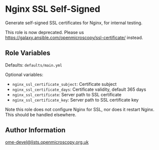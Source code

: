 Nginx SSL Self-Signed
=====================

Generate self-signed SSL certificates for Nginx, for internal testing.

This role is now deprecated. Please us https://galaxy.ansible.com/openmicroscopy/ssl-certificate/ instead.

Role Variables
--------------

Defaults: `defaults/main.yml`

Optional variables:

- `nginx_ssl_certificate_subject`: Certificate subject
- `nginx_ssl_certificate_days`: Certificate validity, default 365 days
- `nginx_ssl_certificate`: Server path to SSL certificate
- `nginx_ssl_certificate_key`: Server path to SSL certificate key

Note this role does not configure Nginx for SSL, nor does it restart Nginx.
This should be handled elsewhere.


Author Information
------------------

ome-devel@lists.openmicroscopy.org.uk
